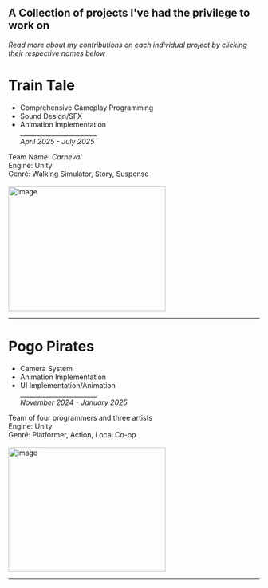 ## A Collection of projects I've had the privilege to work on
*Read more about my contributions on each individual project by clicking their respective names below*

# Train Tale
 - Comprehensive Gameplay Programming
 - Sound Design/SFX
 - Animation Implementation\
________________________\
*April 2025 - July 2025*

Team Name: *Carneval*\
Engine: Unity\
Genré: Walking Simulator, Story, Suspense\
\
<img width="315" height="250" alt="image" src="https://github.com/user-attachments/assets/6da9ffc9-b982-4ffa-be03-1cc46e4982a5" />
___________________________________________

# Pogo Pirates
- Camera System
- Animation Implementation
- UI Implementation/Animation\
________________________\
*November 2024 - January 2025*

Team of four programmers and three artists\
Engine: Unity\
Genré: Platformer, Action, Local Co-op\
\
<img width="315" height="250" alt="image" src="https://github.com/user-attachments/assets/57fd2998-7ce7-4496-b774-4940a2e5e7a1" />
________________________________________

